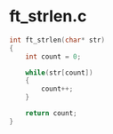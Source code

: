 # ft_strlen.c

```c
int ft_strlen(char* str)
{
    int count = 0;

    while(str[count])
    {
        count++;
    }

    return count;
}
```
